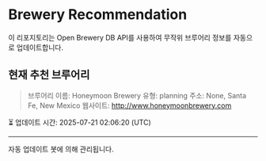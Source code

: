 # Brewery Recommendation

이 리포지토리는 Open Brewery DB API를 사용하여 무작위 브루어리 정보를 자동으로 업데이트합니다.

## 현재 추천 브루어리
> 브루어리 이름: Honeymoon Brewery
유형: planning
주소: None, Santa Fe, New Mexico
웹사이트: http://www.honeymoonbrewery.com

⏳ 업데이트 시간: 2025-07-21 02:06:20 (UTC)

---
자동 업데이트 봇에 의해 관리됩니다.